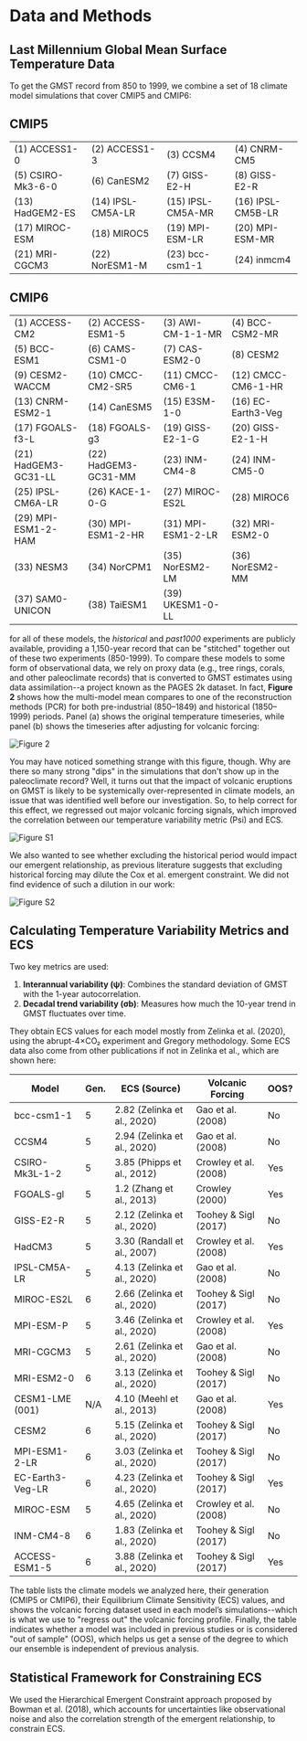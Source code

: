 # Data and Methods

## Last Millennium Global Mean Surface Temperature Data
To get the GMST record from 850 to 1999, we combine a set of 18 climate model simulations that cover CMIP5 and CMIP6:

## CMIP5
|                  |                  |                     |                   |
|------------------|------------------|---------------------|-------------------|
| (1) ACCESS1-0    | (2) ACCESS1-3    | (3) CCSM4           | (4) CNRM-CM5      |
| (5) CSIRO-Mk3-6-0| (6) CanESM2      | (7) GISS-E2-H       | (8) GISS-E2-R     |
| (13) HadGEM2-ES  | (14) IPSL-CM5A-LR| (15) IPSL-CM5A-MR   | (16) IPSL-CM5B-LR |
| (17) MIROC-ESM   | (18) MIROC5      | (19) MPI-ESM-LR     | (20) MPI-ESM-MR   |
| (21) MRI-CGCM3   | (22) NorESM1-M   | (23) bcc-csm1-1     | (24) inmcm4       |


## CMIP6

|                  |                  |                     |                   |
|------------------|------------------|---------------------|-------------------|
| (1) ACCESS-CM2   | (2) ACCESS-ESM1-5  | (3) AWI-CM-1-1-MR   | (4) BCC-CSM2-MR   |
| (5) BCC-ESM1     | (6) CAMS-CSM1-0    | (7) CAS-ESM2-0      | (8) CESM2         |
| (9) CESM2-WACCM  | (10) CMCC-CM2-SR5  | (11) CMCC-CM6-1     | (12) CMCC-CM6-1-HR |
| (13) CNRM-ESM2-1 | (14) CanESM5       | (15) E3SM-1-0       | (16) EC-Earth3-Veg |
| (17) FGOALS-f3-L | (18) FGOALS-g3     | (19) GISS-E2-1-G    | (20) GISS-E2-1-H   |
| (21) HadGEM3-GC31-LL | (22) HadGEM3-GC31-MM | (23) INM-CM4-8 | (24) INM-CM5-0     |
| (25) IPSL-CM6A-LR| (26) KACE-1-0-G    | (27) MIROC-ES2L     | (28) MIROC6        |
| (29) MPI-ESM1-2-HAM | (30) MPI-ESM1-2-HR | (31) MPI-ESM1-2-LR | (32) MRI-ESM2-0    |
| (33) NESM3       | (34) NorCPM1       | (35) NorESM2-LM     | (36) NorESM2-MM    |
| (37) SAM0-UNICON | (38) TaiESM1       | (39) UKESM1-0-LL    |                   |

for all of these models, the *historical* and *past1000* experiments are publicly available, providing a 1,150-year record that can be "stitched" together out of these two experiments (850-1999). To compare these models to some form of observational data, we rely on proxy data (e.g., tree rings, corals, and other  paleoclimate records) that is converted to GMST estimates using data assimilation--a project known as the PAGES 2k dataset. In fact, **Figure 2** shows how the multi-model mean compares to one of the reconstruction methods (PCR) for both pre-industrial (850–1849) and historical (1850–1999) periods. Panel (a) shows the original temperature timeseries, while panel (b) shows the timeseries after adjusting for volcanic forcing:

![Figure 2](figure_2.png)

You may have noticed something strange with this figure, though. Why are there so many strong "dips" in the simulations that don't show up in the paleoclimate record? Well, it turns out that the impact of volcanic eruptions on GMST is likely to be systemically over-represented in climate models, an issue that was identified well before our investigation. So, to help correct for this effect, we regressed out major volcanic forcing signals, which improved the correlation between our temperature variability metric (Psi) and ECS.

![Figure S1](figure_s1.png)

We also wanted to see whether excluding the historical period would impact our emergent relationship, as previous literature suggests that excluding historical forcing may dilute the Cox et al. emergent constraint. We did not find evidence of such a dilution in our work:

![Figure S2](figure_s2.png)

## Calculating Temperature Variability Metrics and ECS
Two key metrics are used:  
1. **Interannual variability (ψ)**: Combines the standard deviation of GMST with the 1-year autocorrelation.  
2. **Decadal trend variability (σb)**: Measures how much the 10-year trend in GMST fluctuates over time.  

They obtain ECS values for each model mostly from Zelinka et al. (2020), using the abrupt-4×CO₂ experiment and Gregory methodology. Some ECS data also come from other publications if not in Zelinka et al., which are shown here:

| Model             | Gen. | ECS (Source)                  | Volcanic Forcing         | OOS? |
|------------------|-----|-----------------------------|-------------------------|------|
| bcc-csm1-1       | 5   | 2.82 (Zelinka et al., 2020) | Gao et al. (2008)       | No   |
| CCSM4            | 5   | 2.94 (Zelinka et al., 2020) | Gao et al. (2008)       | No   |
| CSIRO-Mk3L-1-2   | 5   | 3.85 (Phipps et al., 2012)  | Crowley et al. (2008)   | Yes  |
| FGOALS-gl        | 5   | 1.2 (Zhang et al., 2013)    | Crowley (2000)          | Yes  |
| GISS-E2-R        | 5   | 2.12 (Zelinka et al., 2020) | Toohey & Sigl (2017)    | No   |
| HadCM3           | 5   | 3.30 (Randall et al., 2007) | Crowley et al. (2008)   | Yes  |
| IPSL-CM5A-LR     | 5   | 4.13 (Zelinka et al., 2020) | Gao et al. (2008)       | No   |
| MIROC-ES2L       | 6   | 2.66 (Zelinka et al., 2020) | Toohey & Sigl (2017)    | No   |
| MPI-ESM-P        | 5   | 3.46 (Zelinka et al., 2020) | Crowley et al. (2008)   | Yes  |
| MRI-CGCM3        | 5   | 2.61 (Zelinka et al., 2020) | Gao et al. (2008)       | No   |
| MRI-ESM2-0       | 6   | 3.13 (Zelinka et al., 2020) | Toohey & Sigl (2017)    | No   |
| CESM1-LME (001)  | N/A | 4.10 (Meehl et al., 2013)  | Gao et al. (2008)       | Yes  |
| CESM2            | 6   | 5.15 (Zelinka et al., 2020) | Toohey & Sigl (2017)    | No   |
| MPI-ESM1-2-LR    | 6   | 3.03 (Zelinka et al., 2020) | Toohey & Sigl (2017)    | No   |
| EC-Earth3-Veg-LR | 6   | 4.23 (Zelinka et al., 2020) | Toohey & Sigl (2017)    | Yes  |
| MIROC-ESM        | 5   | 4.65 (Zelinka et al., 2020) | Crowley et al. (2008)   | No   |
| INM-CM4-8        | 6   | 1.83 (Zelinka et al., 2020) | Toohey & Sigl (2017)    | No   |
| ACCESS-ESM1-5    | 6   | 3.88 (Zelinka et al., 2020) | Toohey & Sigl (2017)    | Yes  |

The table lists the climate models we analyzed here, their generation (CMIP5 or CMIP6), their Equilibrium Climate Sensitivity (ECS) values, and shows the volcanic forcing dataset used in each model’s simulations--which is what we use to "regress out" the volcanic forcing profile. Finally, the table indicates whether a model was included in previous studies or is considered "out of sample" (OOS), which helps us get a sense of the degree to which our ensemble is independent of previous analysis.

## Statistical Framework for Constraining ECS
We used the Hierarchical Emergent Constraint approach proposed by Bowman et al. (2018), which accounts for uncertainties like observational noise and also the correlation strength of the emergent relationship, to constrain ECS.